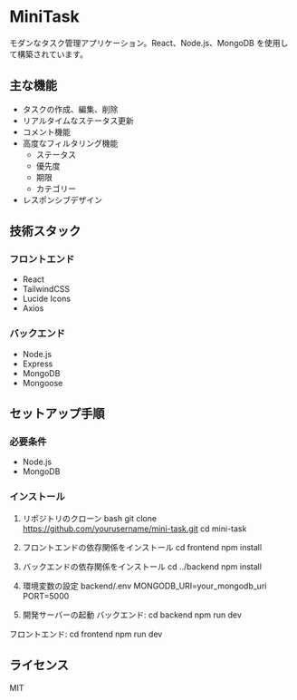 # MiniTask

モダンなタスク管理アプリケーション。React、Node.js、MongoDB を使用して構築されています。

## 主な機能

- タスクの作成、編集、削除
- リアルタイムなステータス更新
- コメント機能
- 高度なフィルタリング機能
  - ステータス
  - 優先度
  - 期限
  - カテゴリー
- レスポンシブデザイン

## 技術スタック

### フロントエンド
- React
- TailwindCSS
- Lucide Icons
- Axios

### バックエンド
- Node.js
- Express
- MongoDB
- Mongoose

## セットアップ手順

### 必要条件
- Node.js
- MongoDB

### インストール

1. リポジトリのクローン
bash
git clone https://github.com/yourusername/mini-task.git
cd mini-task

2. フロントエンドの依存関係をインストール
cd frontend
npm install


3. バックエンドの依存関係をインストール
cd ../backend
npm install


4. 環境変数の設定
backend/.env
MONGODB_URI=your_mongodb_uri
PORT=5000


5. 開発サーバーの起動
バックエンド:
cd backend
npm run dev

フロントエンド:
cd frontend
npm run dev


## ライセンス
MIT
